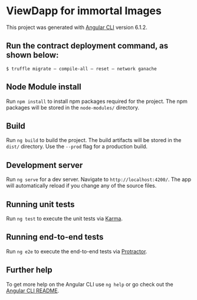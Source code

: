 # ViewDapp for immortal Images

This project was generated with [Angular CLI](https://github.com/angular/angular-cli) version 6.1.2.

## Run the contract deployment command, as shown below:

`$ truffle migrate — compile-all — reset — network ganache`

## Node Module install

Run `npm install` to install npm packages required for the project. The npm packages will be stored in the `node-modules/` directory.

## Build

Run `ng build` to build the project. The build artifacts will be stored in the `dist/` directory. Use the `--prod` flag for a production build.

## Development server

Run `ng serve` for a dev server. Navigate to `http://localhost:4200/`. The app will automatically reload if you change any of the source files.


## Running unit tests

Run `ng test` to execute the unit tests via [Karma](https://karma-runner.github.io).

## Running end-to-end tests

Run `ng e2e` to execute the end-to-end tests via [Protractor](http://www.protractortest.org/).

## Further help

To get more help on the Angular CLI use `ng help` or go check out the [Angular CLI README](https://github.com/angular/angular-cli/blob/master/README.md).

